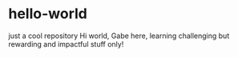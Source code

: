 # hello-world
just a cool repository
Hi world,
Gabe here, learning challenging but rewarding and impactful stuff only!
